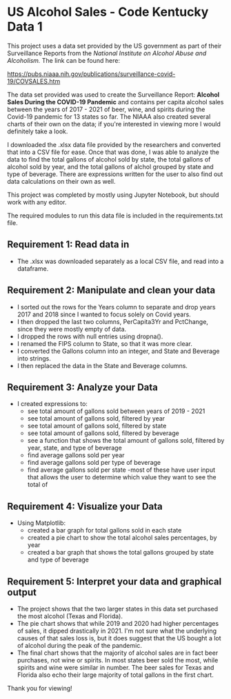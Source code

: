 # US Alcohol Sales - Code Kentucky Data 1

This project uses a data set provided by the US government as part of their Surveillance Reports from the *National Institute on Alcohol Abuse and Alcoholism.* The link can be found here:  

https://pubs.niaaa.nih.gov/publications/surveillance-covid-19/COVSALES.htm

The data set provided was used to create the Surveillance Report: **Alcohol Sales During the COVID-19 Pandemic** and contains per capita alcohol sales between the years of 2017 - 2021 of beer, wine, and spirits during the Covid-19 pandemic for 13 states so far. The NIAAA also created several charts of their own on the data; if you're interested in viewing more I would definitely take a look. 

I downloaded the .xlsx data file provided by the researchers and converted that into a CSV file for ease. Once that was done, I was able to analyze the data to find the total gallons of alcohol sold by state, the total gallons of alcohol sold by year, and the total gallons of alchol grouped by state and type of beverage. There are expressions written for the user to also find out data calculations on their own as well. 


This project was completed by mostly using Jupyter Notebook, but should work with any editor. 

The required modules to run this data file is included in the requirements.txt file.

## Requirement 1: Read data in
- The .xlsx was downloaded separately as a local CSV file, and read into a dataframe.

## Requirement 2: Manipulate and clean your data
- I sorted out the rows for the Years column to separate and drop years 2017 and 2018 since I wanted to focus solely on Covid years. 
- I then dropped the last two columns, PerCapita3Yr and PctChange, since they were mostly empty of data. 
- I dropped the rows with null entries using dropna().
- I renamed the FIPS column to State, so that it was more clear.
- I converted the Gallons column into an integer, and State and Beverage into strings.
- I then replaced the data in the State and Beverage columns.

## Requirement 3: Analyze your Data
- I created expressions to: 
    - see total amount of gallons sold between years of 2019 - 2021
    - see total amount of gallons sold, filtered by year
    - see total amount of gallons sold, filtered by state
    - see total amount of gallons sold, filtered by beverage
    - see a function that shows the total amount of gallons sold, filtered by year, state, and type of beverage
    - find average gallons sold per year
    - find average gallons sold per type of beverage
    - find average gallons sold per state
-most of these have user input that allows the user to determine which value they want to see the total of

## Requirement 4: Visualize your Data
- Using Matplotlib: 
    - created a bar graph for total gallons sold in each state
    - created a pie chart to show the total alcohol sales percentages, by year
    - created a bar graph that shows the total gallons grouped by state and type of beverage
    

## Requirement 5: Interpret your data and graphical output
- The project shows that the two larger states in this data set purchased the most alcohol (Texas and Florida).
- The pie chart shows that while 2019 and 2020 had higher percentages of sales, it dipped drastically in 2021. I'm not sure what the underlying causes of that sales loss is, but it does suggest that the US bought a lot of alcohol during the peak of the pandemic. 
- The final chart shows that the majority of alcohol sales are in fact beer purchases, not wine or spirits. In most states beer sold the most, while spirits and wine were similar in number. The beer sales for Texas and Florida also echo their large majority of total gallons in the first chart. 


Thank you for viewing!

